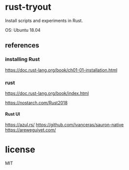 # rust-tryout

Install scripts and experiments in Rust.

OS: Ubuntu 18.04

## references

### installing Rust

https://doc.rust-lang.org/book/ch01-01-installation.html

### rust

https://doc.rust-lang.org/book/index.html

https://nostarch.com/Rust2018

#### Rust UI
https://azul.rs/
https://github.com/ivanceras/sauron-native
https://areweguiyet.com/

# license

MIT

